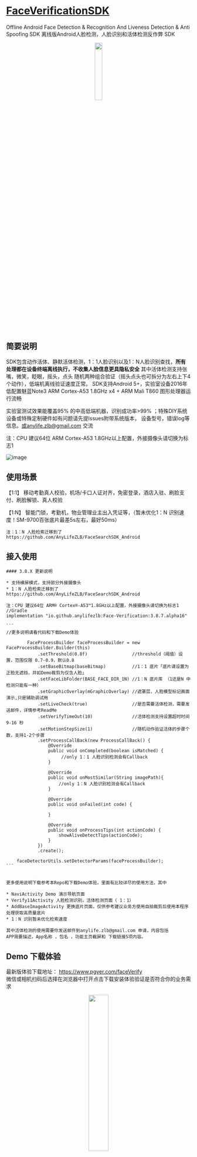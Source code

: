 #  [FaceVerificationSDK](https://github.com/AnyLifeZLB/FaceVerificationSDK)

Offline Android Face Detection &amp; Recognition And  Liveness Detection & Anti Spoofing SDK 离线版Android人脸检测，人脸识别和活体检测反作弊 SDK

<div align=center>
<img src="http://user-images.githubusercontent.com/15169396/182627098-0ca24289-641b-4593-bf7c-72b09c4bf94e.jpeg" width = 20% height = 20% />
</div>


## 简要说明

  SDK包含动作活体、静默活体检测，1：1人脸识别以及1：N人脸识别查找，**所有处理都在设备终端离线执行，不收集人脸信息更具隐私安全**
  其中活体检测支持张嘴，微笑，眨眼，摇头，点头 随机两种组合验证（摇头点头也可拆分为左右上下4个动作），低端机离线验证速度正常。
  SDK支持Android 5+，实验室设备2016年低配置魅蓝Note3 ARM Cortex-A53  1.8GHz x4 + ARM Mali T860 图形处理器运行流畅

  实验室测试效果能覆盖95% 的中高低端机器，识别成功率>99% ；特殊DIY系统设备或特殊定制硬件如有问题请先提Issues附带系统版本，
  设备型号，错误log等信息。或anylife.zlb@gmail.com 交流

  注：CPU 建议64位 ARM Cortex-A53 1.8GHz以上配置，外接摄像头请切换为标志1
  
  ![image](https://user-images.githubusercontent.com/15169396/222224246-b83fca54-6cfb-4924-98a6-809b11da8761.png)


## 使用场景

   【1:1】 移动考勤真人校验，机场/卡口人证对齐，免密登录，酒店入驻、刷脸支付、刷脸解锁、真人校验

   【1:N】 智能门锁，考勤机，物业管理业主出入凭证等，（暂未优化1：N 识别速度！SM-9700百张底片最差5s左右，最好50ms）

    注：1：N 人脸检索迁移到了 https://github.com/AnyLifeZLB/FaceSearchSDK_Android

## 接入使用
 
    #### 3.8.X 更新说明

    * 支持横屏模式，支持部分外接摄像头
    * 1：N 人脸检索迁移到了 https://github.com/AnyLifeZLB/FaceSearchSDK_Android

    注：CPU 建议64位 ARM® Cortex®-A53™1.8GHz以上配置，外接摄像头请切换为标志1
    //Gradle
    implementation "io.github.anylifezlb:Face-Verification:3.8.7.alpha16"
    
    ``` 
    //更多说明请看代码和下载Demo体验
    
            FaceProcessBuilder faceProcessBuilder = new FaceProcessBuilder.Builder(this)
                .setThreshold(0.8f)                 //threshold（阈值）设置，范围仅限 0.7-0.9，默认0.8
                .setBaseBitmap(baseBitmap)          //1：1 底片「底片请设置为正脸无遮挡，并如Demo裁剪为仅含人脸」
                .setFaceLibFolder(BASE_FACE_DIR_1N) //1：N 底片库 （1还是N 中检测只能有一种）
                .setGraphicOverlay(mGraphicOverlay) //遮罩层，人脸模型标记画面演示,只是辅助调试用
                .setLiveCheck(true)                 //是否需要活体检测，需要发送邮件，详情参考ReadMe
                .setVerifyTimeOut(10)               //活体检测支持设置超时时间 9-16 秒
                .setMotionStepSize(1)               //随机动作验证活体的步骤个数，支持1-2个步骤
                .setProcessCallBack(new ProcessCallBack() {
                    @Override
                    public void onCompleted(boolean isMatched) {
                         //only 1：1 人脸识别检测会有Callback
                    }

                    @Override
                    public void onMostSimilar(String imagePath){
                        //only 1：N 人脸识别检测会有Callback
                    }

                    @Override
                    public void onFailed(int code) {

                    }

                    @Override
                    public void onProcessTips(int actionCode) {
                        showAliveDetectTips(actionCode);
                    }
                })
                .create();

        faceDetectorUtils.setDetectorParams(faceProcessBuilder);
    ```

   
    更多使用说明下载参考本Repo和下载Demo体验，里面有比较详尽的使用方法，其中 

    * NaviActivity Demo 演示导航页面
    * Verify11Activity 人脸检测识别，活体检测页面（ 1：1）
    * AddBaseImageActivity 更换底片页面，仅供参考建议业务方使用自拍裁剪后使用本程序处理获取高质量底片
    * 1：N 识别暂未优化检索速度

    其中活体检测的使用需要你发送邮件到anylife.zlb@gmail.com 申请，内容包括
    APP简要描述，App名称 ，包名 ，功能主页截屏和 下载链接5项内容。



## Demo 下载体验

   最新版体验下载地址： https://www.pgyer.com/faceVerify  
   微信或相机扫码后选择在浏览器中打开点击下载安装体验验证是否符合你的业务需求

<div align=center>
<img src="https://user-images.githubusercontent.com/15169396/210045090-60c073df-ddbd-4747-8e24-f0dce1eccb58.png" width = 33% height = 33% />
</div>

## 服务定制

   如果 SDK 不能匹配你的应用场景需要特殊定制化，请发邮件到anylife.zlb@gmail.com
   也可以加微信 HaoNan19990322 （请标注为 人脸识别定制，否则添加不通过，谢谢）
   
   Github:  https://github.com/AnyLifeZLB/FaceVerificationSDK
   1：N 人脸检索迁移到了 https://github.com/AnyLifeZLB/FaceSearchSDK_Android

## 常见问题
   常见问题请参考：https://github.com/AnyLifeZLB/FaceVerificationSDK/questions.md
   只是人脸识别不需要活体检测是不需要申请授权的，直接永久使用。


<div align=center>
<img src="https://github.com/AnyLifeZLB/FaceSearchSDK_Android/assets/15169396/82932d93-ea98-4b0d-be25-27ae5adf5dba" width = 33% height = 33% />
</div>   
